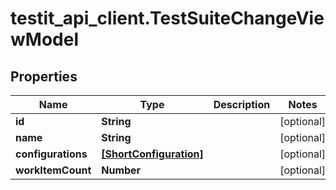 # testit_api_client.TestSuiteChangeViewModel

## Properties

Name | Type | Description | Notes
------------ | ------------- | ------------- | -------------
**id** | **String** |  | [optional] 
**name** | **String** |  | [optional] 
**configurations** | [**[ShortConfiguration]**](ShortConfiguration.md) |  | [optional] 
**workItemCount** | **Number** |  | [optional] 


